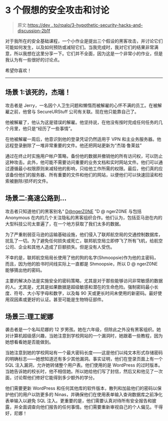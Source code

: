 # 3 个假想的安全攻击和讨论

> 原文:[https://dev . to/rpalo/3-hypothetic-security-hacks-and-discussion-2b1f](https://dev.to/rpalo/3-hypothetical-security-hacks-and-discussion-2b1f)

对于我所在的安全基础课程，一个小作业是提出三个假设的黑客攻击，并讨论它们可能如何发生，以及如何预防或减轻它们。当我完成时，我对它们的结果非常满意，所以我想在这里分享一下。它们并不全面，因为这是一个非常小的作业，但是我认为有一些很好的讨论点。

希望你喜欢！

* * *

## 场景 1:该死的，杰瑞！

攻击者是 Jerry，一名因个人卫生问题和懒惰而被解雇的心怀不满的员工。在被解雇之前，他曾与 SecureURStuff 公司有关联。现在他只能靠自己了。

他被解雇了，他认为这是错误的解雇。他坚持说，在他没有按时完成任何任务的几个月里，他只是“经历了一些事情”。

在他被解雇一周后，他意识到他的登录凭证仍然适用于 VPN 和主业务服务器。他远程登录删除了一堆非常重要的文件。他还把网站更新为“杰瑞·鲁莱兹”

通过在终止时实施用户帐户策略，备份他的数据并撤销他的所有访问权，可以防止这种攻击。此外，他可能不需要访问重要的业务文档和实时网站文件。他们可以通过遵循最小权限原则来减轻他的影响，只给他工作所需的权限。最后，他们真的应该备份他们的服务器、所有重要的文件和他们的网站，以便他们可以快速回滚和检索被删除/损坏的文件。

## [](#scenario-2-highway-to-the)场景二:高速公路到...

攻击者只知道他们的黑客别名“ [D@ngerZ0NE](mailto:D@ngerZ0NE) ”D @ ngerZ0NE 与包括 Anonymous 在内的几个关注隐私的黑客组织合作。他们认为，包括亚马逊在内的大型科技公司太普遍了，在一个地方获取了我们太多的数据。

为了严重削弱亚马逊的运输基础设施，他们侵入了联邦航空局的交通控制数据库，扰乱了一切。为了避免任何损失或死亡，联邦航空局立即停飞了所有飞机，给航空公司、企业和其他人造成了巨额损失。但是没有人受伤。

不幸的是，联邦航空局局长使用了他的狗的名字(Shmoopsie)作为他的主密码，而且，因为他的脸书时间线实际上一直都是 Shmoopsie，所以 D @ ngerZ0NE 能够猜出他的密码。

主要的解决办法是实施安全的密码策略，尤其是对于那些能够访问非常敏感的数据的人。尤其是，尤其是如果数据是超级敏感和潜在的生命危险。强制密码最小长度、符号、大小写字母和数字，以及每 90 天或更长时间未使用的新密码。最好使用双因素或更好的认证。甚至可能是生物特征部件。

## [](#scenario-3-tech-nina)场景三:理工妮娜

袭击者是一个名叫尼娜的 12 岁男孩。她在六年级，但除此之外没有黑客组织。她对计算机超级感兴趣，当她注意到学校网站的一个漏洞时，她跟着一些教程，因为她想看看她是否能做到。

当她注意到她的学校网站有一个最大密码长度——这是他们以纯文本形式存储密码的明确标志——她想知道还有多少其他漏洞。事实证明，他们在登录页面上有一个 SQL 注入漏洞，允许她转储整个用户表。他们使用的是 WordPress 的过时版本。当她告诉她的校长时，他不相信她。所以她给他们写了封信，然后又和他见了一次面，讨论帮他们修好它能得到多少额外的学分。

他们需要更新 WordPress 和任何其他库的软件版本，散列和加盐他们的密码以保护他们的用户以防更多的 Ninas，并确保他们在使用表单输入查询数据库之前净化表单输入以避免 SQL 注入。更重要的是，他们需要认真对待所有安全报告和披露，并全面调查向他们报告的任何事情。他们需要重新审视自己的个人偏见。干得好，尼娜！
